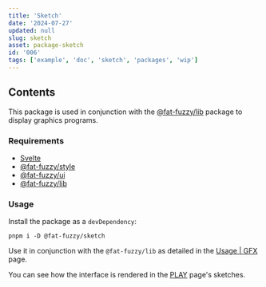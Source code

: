 ```yaml
---
title: 'Sketch'
date: '2024-07-27'
updated: null
slug: sketch
asset: package-sketch
id: '006'
tags: ['example', 'doc', 'sketch', 'packages', 'wip']
---
```


## Contents

This package is used in conjunction with the [@fat-fuzzy/lib](https://github.com/fat-fuzzy/rocks/tree/main/packages/lib) package to display graphics programs.

### Requirements

- [Svelte](https://svelte.dev/)
- [@fat-fuzzy/style](https://github.com/fat-fuzzy/rocks/tree/main/packages/style)
- [@fat-fuzzy/ui](https://github.com/fat-fuzzy/rocks/tree/main/packages/ui)
- [@fat-fuzzy/lib](https://github.com/fat-fuzzy/rocks/tree/main/packages/lib)

### Usage

Install the package as a `devDependency`:

```shell
pnpm i -D @fat-fuzzy/sketch
```

Use it in conjunction with the `@fat-fuzzy/lib` as detailed in the [Usage | GFX](/doc/usage/gfx) page.

You can see how the interface is rendered in the [PLAY](/play) page's sketches.
